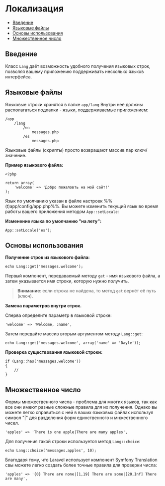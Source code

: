 # Локализация

- [Введение](#introduction)
- [Языковые файлы](#language-files)
- [Основы использования](#basic-usage)
- [Множественное число](#pluralization)

<a name="introduction"></a>
## Введение

Класс `Lang` даёт возможность удобного получения языковых строк, позволяя вашему приложению поддерживать несколько языков интерфейса.

<a name="language-files"></a>
## Языковые файлы

Языковые строки хранятся в папке `app/lang` Внутри неё должны располагаться подпапки - языки, поддерживаемые приложением:

	/app
		/lang
			/en
				messages.php
			/es
				messages.php

Языковые файлы (скрипты) просто возвращают массив пар ключ/значение.

**Пример языкового файла:**

	<?php

	return array(
		'welcome' => 'Добро пожаловть на мой сайт!'
	);

Язык по умолчанию указан в файле настроек %%(t)app/config/app.php%%. Вы можете изменить текущий язык во время работы вашего приложения методом `App::setLocale`:

**Изменение языка по умолчанию "на лету":**

	App::setLocale('es');

<a name="basic-usage"></a>
## Основы использования

**Получение строк из языкового файла:**

	echo Lang::get('messages.welcome');

Первый компонент, передаваемый методу  `get` - имя языкового файла, а затем указывается имя строки, которую нужно получить.

> **Внимание**: если строка не найдена, то метод `get` вернёт её путь (ключ).

**Замена параметров внутри строк.**

Сперва определите параметр в языковой строке:

	'welcome' => 'Welcome, :name',

Затем передайте массив вторым аргументом методу `Lang::get`:

	echo Lang::get('messages.welcome', array('name' => 'Dayle'));

**Проверка существования языковой строки:**

	if (Lang::has('messages.welcome'))
	{
		//
	}

<a name="pluralization"></a>
## Множественное число

Формы множественного числа - проблема для многих языков, так как все они имеют разные сложные правила для их получения. Однако вы можете легко справиться с ней в ваших языковых файлах используя символ "|" для разделения форм единственного и мнжественного чисел.

	'apples' => 'There is one apple|There are many apples',

Для получения такой строки используется метод `Lang::choice`:

	echo Lang::choice('messages.apples', 10);

Благодаря тому, что Laravel использует компонент Symfony Translation cвы можете легко создать более точные правила для проверки числа:

	'apples' => '{0} There are none|[1,19] There are some|[20,Inf] There are many',
